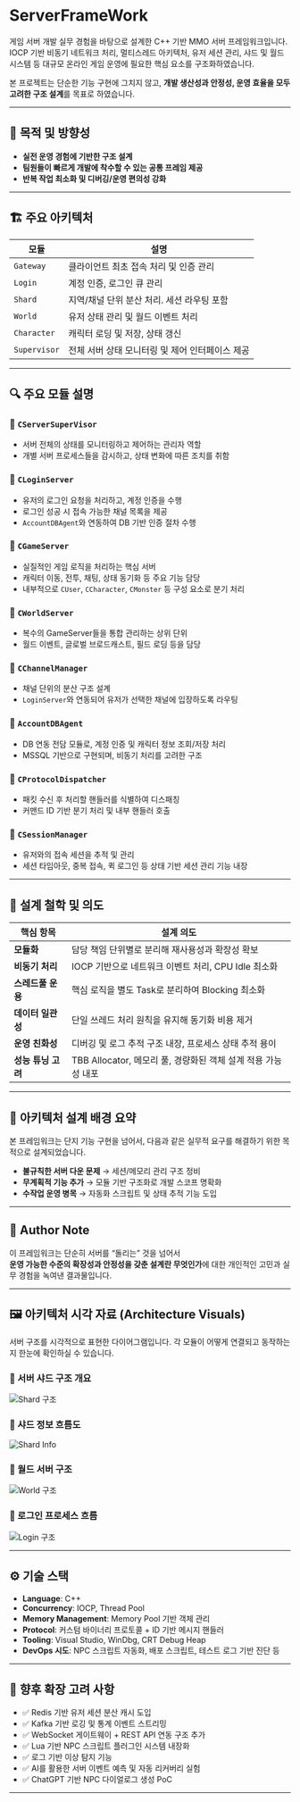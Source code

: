 # ServerFrameWork

게임 서버 개발 실무 경험을 바탕으로 설계한 C++ 기반 MMO 서버 프레임워크입니다.  
IOCP 기반 비동기 네트워크 처리, 멀티스레드 아키텍처, 유저 세션 관리, 샤드 및 월드 시스템 등 대규모 온라인 게임 운영에 필요한 핵심 요소를 구조화하였습니다.

본 프로젝트는 단순한 기능 구현에 그치지 않고, **개발 생산성과 안정성, 운영 효율을 모두 고려한 구조 설계**를 목표로 하였습니다.

---

## 🎯 목적 및 방향성

- **실전 운영 경험에 기반한 구조 설계**
- **팀원들이 빠르게 개발에 착수할 수 있는 공통 프레임 제공**
- **반복 작업 최소화 및 디버깅/운영 편의성 강화**

---

## 🏗️ 주요 아키텍처

| 모듈 | 설명 |
|------|------|
| `Gateway` | 클라이언트 최초 접속 처리 및 인증 관리 |
| `Login` | 계정 인증, 로그인 큐 관리 |
| `Shard` | 지역/채널 단위 분산 처리. 세션 라우팅 포함 |
| `World` | 유저 상태 관리 및 월드 이벤트 처리 |
| `Character` | 캐릭터 로딩 및 저장, 상태 갱신 |
| `Supervisor` | 전체 서버 상태 모니터링 및 제어 인터페이스 제공 |

---

## 🔍 주요 모듈 설명

### 📌 `CServerSuperVisor`
- 서버 전체의 상태를 모니터링하고 제어하는 관리자 역할
- 개별 서버 프로세스들을 감시하고, 상태 변화에 따른 조치를 취함

### 📌 `CLoginServer`
- 유저의 로그인 요청을 처리하고, 계정 인증을 수행
- 로그인 성공 시 접속 가능한 채널 목록을 제공
- `AccountDBAgent`와 연동하여 DB 기반 인증 절차 수행

### 📌 `CGameServer`
- 실질적인 게임 로직을 처리하는 핵심 서버
- 캐릭터 이동, 전투, 채팅, 상태 동기화 등 주요 기능 담당
- 내부적으로 `CUser`, `CCharacter`, `CMonster` 등 구성 요소로 분기 처리

### 📌 `CWorldServer`
- 복수의 GameServer들을 통합 관리하는 상위 단위
- 월드 이벤트, 글로벌 브로드캐스트, 필드 로딩 등을 담당

### 📌 `CChannelManager`
- 채널 단위의 분산 구조 설계
- `LoginServer`와 연동되어 유저가 선택한 채널에 입장하도록 라우팅

### 📌 `AccountDBAgent`
- DB 연동 전담 모듈로, 계정 인증 및 캐릭터 정보 조회/저장 처리
- MSSQL 기반으로 구현되며, 비동기 처리를 고려한 구조

### 📌 `CProtocolDispatcher`
- 패킷 수신 후 처리할 핸들러를 식별하여 디스패칭
- 커맨드 ID 기반 분기 처리 및 내부 핸들러 호출

### 📌 `CSessionManager`
- 유저와의 접속 세션을 추적 및 관리
- 세션 타임아웃, 중복 접속, 퀵 로그인 등 상태 기반 세션 관리 기능 내장

---

## 🧠 설계 철학 및 의도

| 핵심 항목 | 설계 의도 |
|-----------|------------|
| **모듈화** | 담당 책임 단위별로 분리해 재사용성과 확장성 확보 |
| **비동기 처리** | IOCP 기반으로 네트워크 이벤트 처리, CPU Idle 최소화 |
| **스레드풀 운용** | 핵심 로직을 별도 Task로 분리하여 Blocking 최소화 |
| **데이터 일관성** | 단일 쓰레드 처리 원칙을 유지해 동기화 비용 제거 |
| **운영 친화성** | 디버깅 및 로그 추적 구조 내장, 프로세스 상태 추적 용이 |
| **성능 튜닝 고려** | TBB Allocator, 메모리 풀, 경량화된 객체 설계 적용 가능성 내포 |

---

## 🧩 아키텍처 설계 배경 요약

본 프레임워크는 단지 기능 구현을 넘어서, 다음과 같은 실무적 요구를 해결하기 위한 목적으로 설계되었습니다.

- **불규칙한 서버 다운 문제** → 세션/메모리 관리 구조 정비
- **무계획적 기능 추가** → 모듈 기반 구조화로 개발 스코프 명확화
- **수작업 운영 병목** → 자동화 스크립트 및 상태 추적 기능 도입

---

## 👤 Author Note

이 프레임워크는 단순히 서버를 “돌리는” 것을 넘어서  
**운영 가능한 수준의 확장성과 안정성을 갖춘 설계란 무엇인가**에 대한 개인적인 고민과 실무 경험을 녹여낸 결과물입니다.

---

## 🖼️ 아키텍처 시각 자료 (Architecture Visuals)

서버 구조를 시각적으로 표현한 다이어그램입니다. 각 모듈이 어떻게 연결되고 동작하는지 한눈에 확인하실 수 있습니다.

### 🔹 서버 샤드 구조 개요
![Shard 구조](/ServerFrameWork_Shard.jpg)

### 🔹 샤드 정보 흐름도
![Shard Info](/ServerFrameWork_Shard_Info.jpg)

### 🔹 월드 서버 구조
![World 구조](/ServerFrameWork_World.jpg)

### 🔹 로그인 프로세스 흐름
![Login 구조](/ServerFrameWork_Login.jpg)

---

## ⚙️ 기술 스택

- **Language**: C++
- **Concurrency**: IOCP, Thread Pool
- **Memory Management**: Memory Pool 기반 객체 관리
- **Protocol**: 커스텀 바이너리 프로토콜 + ID 기반 메시지 핸들러
- **Tooling**: Visual Studio, WinDbg, CRT Debug Heap
- **DevOps 시도**: NPC 스크립트 자동화, 배포 스크립트, 테스트 로그 기반 진단 등

---

## 🧪 향후 확장 고려 사항

- ✅ Redis 기반 유저 세션 분산 캐시 도입
- ✅ Kafka 기반 로깅 및 통계 이벤트 스트리밍
- ✅ WebSocket 게이트웨이 + REST API 연동 구조 추가
- ✅ Lua 기반 NPC 스크립트 플러그인 시스템 내장화
- ✅ 로그 기반 이상 탐지 기능
- ✅ AI를 활용한 서버 이벤트 예측 및 자동 리커버리 실험
- ✅ ChatGPT 기반 NPC 다이얼로그 생성 PoC

---
